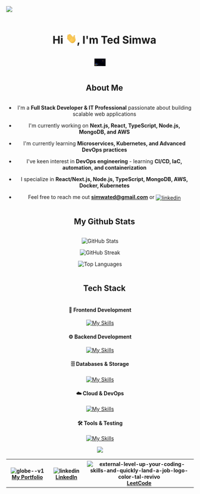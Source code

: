 <!--horizontal divider(gradiant)-->
<img src="https://user-images.githubusercontent.com/73097560/115834477-dbab4500-a447-11eb-908a-139a6edaec5c.gif">

<header>
<!--h1 without bottom border-->
<div id="user-content-toc">
  <ul align="center">
    <summary>
      <h1 style="display: inline-block">
        Hi <img src="https://raw.githubusercontent.com/KevinPatel04/KevinPatel04/master/Hi.gif" width="30px">, I'm Ted Simwa
      </h1><br />
    </summary>
  </ul>
</div>

<table align="left">
  <tr >
    <th>
      <img align="center" width="24" height="24" src="https://img.icons8.com/material-outlined/24/EBEBEB/globe--v1.png" alt="globe--v1"/>
      <a href="https://www.tedsimwa.dev/" />  My Portfolio  
    </th> 
    <th>
   <img align="center" width="24" height="24" src="https://img.icons8.com/fluency/48/linkedin.png" alt="linkedin"/>   
  <a href="https://www.linkedin.com/in/ted-simwa/" />   LinkedIn
    </th>
     <th>
       <img align="center" width="24" height="24" src="https://img.icons8.com/external-tal-revivo-color-tal-revivo/24/external-level-up-your-coding-skills-and-quickly-land-a-job-logo-color-tal-revivo.png" alt="external-level-up-your-coding-skills-and-quickly-land-a-job-logo-color-tal-revivo"/>
        <a href="https://leetcode.com/u/tedsimwa/">LeetCode</a>
     </th>
  </tr>
  </header>

<!--- 3D Contribution Graph -->
<div align="center">
  <img src="./profile-3d-contrib/profile-night-rainbow.svg" alt="3D GitHub Contribution Graph" height="20px"/>
</div>


<!--h2 without bottom border-->
<div id="user-content-toc">
  <ul align="center">
    <summary><h2 style="display: inline-block">About Me</h2></summary>
  </ul>
</div>


<!--Intro start-->
-  I'm a **Full Stack Developer & IT Professional** passionate about building scalable web applications

-  I'm currently working on **Next.js, React, TypeScript, Node.js, MongoDB, and AWS**

-  I'm currently learning **Microservices, Kubernetes, and Advanced DevOps practices**

-  I've keen interest in **DevOps engineering** - learning **CI/CD, IaC, automation, and containerization**

-  I specialize in **React/Next.js, Node.js, TypeScript, MongoDB, AWS, Docker, Kubernetes**

-  Feel free to reach me out **simwated@gmail.com** or <a href="https://www.linkedin.com/in/ted-simwa/" target="_blank">
    <img align="center" src="https://skillicons.dev/icons?i=linkedin" alt="linkedin" height="25" width="25" />
  </a>
<!--Intro end-->

<div id="user-content-toc">
  <ul align="center">
    <summary><h2 style="display: inline-block">My Github Stats</h2></summary>
  </ul>
</div>



  ![GitHub Stats](https://github-readme-stats.vercel.app/api?username=t-simwa&theme=dark&hide_border=false&include_all_commits=true&count_private=true)<br/>

  
  ![GitHub Streak](https://nirzak-streak-stats.vercel.app/?user=t-simwa&theme=dark&hide_border=false)<br/>

  
  ![Top Languages](https://github-readme-stats.vercel.app/api/top-langs/?username=t-simwa&theme=dark&hide_border=false&include_all_commits=true&count_private=true&layout=compact)

<!--- stats (end) -->


<!--- Tech Stack (start) -->
<div id="user-content-toc">
  <ul align="center">
    <summary><h2 style="display: inline-block">Tech Stack</h2></summary>
  </ul>
</div>

#### 🎨 Frontend Development
[![My Skills](https://skillicons.dev/icons?i=js,ts,react,nextjs,tailwind,html,css)](https://skillicons.dev)

#### ⚙️ Backend Development
[![My Skills](https://skillicons.dev/icons?i=nodejs,express,python,java)](https://skillicons.dev)

#### 🗄️ Databases & Storage
[![My Skills](https://skillicons.dev/icons?i=mongodb,redis,postgresql)](https://skillicons.dev)

#### ☁️ Cloud & DevOps
[![My Skills](https://skillicons.dev/icons?i=aws,docker,kubernetes)](https://skillicons.dev)

#### 🛠️ Tools & Testing
[![My Skills](https://skillicons.dev/icons?i=git,github,jest,vscode)](https://skillicons.dev)

<!--- Tech Stack (end) -->


<!--horizontal divider(gradiant)-->
<img src="https://user-images.githubusercontent.com/73097560/115834477-dbab4500-a447-11eb-908a-139a6edaec5c.gif">

